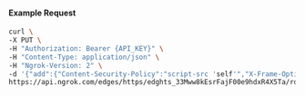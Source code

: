 <!-- Code generated for API Clients. DO NOT EDIT. -->

#### Example Request

```bash
curl \
-X PUT \
-H "Authorization: Bearer {API_KEY}" \
-H "Content-Type: application/json" \
-H "Ngrok-Version: 2" \
-d '{"add":{"Content-Security-Policy":"script-src 'self'","X-Frame-Options":"DENY"},"enabled":true}' \
https://api.ngrok.com/edges/https/edghts_33Mww8kEsrFajF00e9hdxR4X5Ta/routes/edghtsrt_33MwwA4lscj96cuNL2q4bWGnP73/response_headers
```
